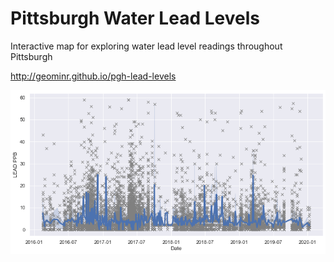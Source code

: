 # Pittsburgh Water Lead Levels

Interactive map for exploring water lead level readings throughout Pittsburgh

http://geominr.github.io/pgh-lead-levels

![Pittsburgh Residential Water Lead Levels (2016-2020)](wlls20162019.png)
